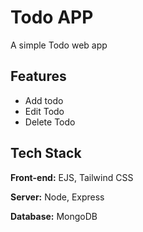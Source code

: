 # Todo APP

A simple Todo web app


## Features

- Add todo
- Edit Todo
- Delete Todo


## Tech Stack

**Front-end:** EJS, Tailwind CSS

**Server:** Node, Express

**Database:** MongoDB
